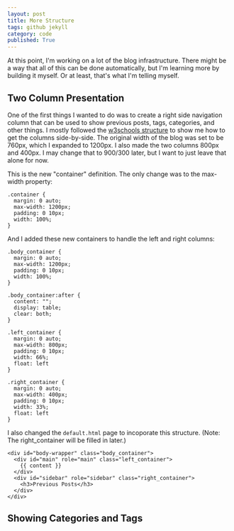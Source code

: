 ```yaml
---
layout: post
title: More Structure
tags: github jekyll
category: code
published: True
---
```


At this point, I'm working on a lot of the blog infrastructure. There might be a way that all of this can be done automatically, but I'm learning more by building it myself. Or at least, that's what I'm telling myself.

## Two Column Presentation

One of the first things I wanted to do was to create a right side navigation column that can be used to show previous posts, tags, categories, and other things. I mostly followed the [w3schools structure](https://www.w3schools.com/howto/howto_css_blog_layout.asp) to show me how to get the columns side-by-side. The original width of the blog was set to be 760px, which I expanded to 1200px. I also made the two columns 800px and 400px. I may change that to 900/300 later, but I want to just leave that alone for now.

This is the new "container" definition. The only change was to the max-width property:

    .container {
      margin: 0 auto;
      max-width: 1200px;
      padding: 0 10px;
      width: 100%;
    }

And I added these new containers to handle the left and right columns:

    .body_container {
      margin: 0 auto;
      max-width: 1200px;
      padding: 0 10px;
      width: 100%;
    }

    .body_container:after {
      content: "";
      display: table;
      clear: both;
    }

    .left_container {
      margin: 0 auto;
      max-width: 800px;
      padding: 0 10px;
      width: 66%;
      float: left
    }

    .right_container {
      margin: 0 auto;
      max-width: 400px;
      padding: 0 10px;
      width: 33%;
      float: left
    }

I also changed the `default.html` page to incoporate this structure. (Note: The right_container will be filled in later.)

    <div id="body-wrapper" class="body_container">
      <div id="main" role="main" class="left_container">
        {{ content }}
      </div>
      <div id="sidebar" role="sidebar" class="right_container">
        <h3>Previous Posts</h3>
      </div>
    </div>


## Showing Categories and Tags

